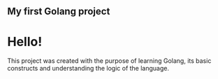 ## My first Golang project
# Hello! 
This project was created with the purpose of learning Golang, its basic constructs and understanding the logic of the language. 
